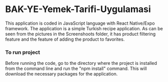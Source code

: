 # BAK-YE-Yemek-Tarifi-Uygulamasi
This application is coded in JavaScript language with React Native/Expo framework. The application is a simple Turkish recipe application. As can be seen from the pictures in the Screenshoots folder, it has product filtering feature and the feature of adding the product to favorites.

### To run project
Before running the code, go to the directory where the project is installed from the command line and run the "npm install" command. This will download the necessary packages for the application.

